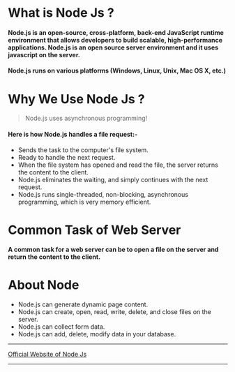 # What is Node Js ?
#### Node.js is an open-source, cross-platform, back-end JavaScript runtime environment that allows developers to build scalable, high-performance applications. Node.js is an open source server environment and it uses javascript on the server.
#### Node.js runs on various platforms (Windows, Linux, Unix, Mac OS X, etc.)

# Why We Use Node Js ?

> Node.js uses asynchronous programming!
#### Here is how Node.js handles a file request:-
<ul>
  <li>Sends the task to the computer's file system.</li>
  <li>Ready to handle the next request.</li>
  <li>When the file system has opened and read the file, the server returns the content to the client.</li>
  <li>Node.js eliminates the waiting, and simply continues with the next request.</li>
   <li>Node.js runs single-threaded, non-blocking, asynchronous programming, which is very memory efficient.</li>
</ul>
<!-- <br/> -->

# Common Task of Web Server
#### A common task for a web server can be to open a file on the server and return the content to the client.

# About Node
<ul>
  <li>Node.js can generate dynamic page content.</li>
  <li>Node.js can create, open, read, write, delete, and close files on the server.</li>
  <li>Node.js can collect form data.</li>
  <li>Node.js can add, delete, modify data in your database.</li>
</ul>
<hr/>

[Official Website of Node Js](https://nodejs.org/en)

<hr/>
